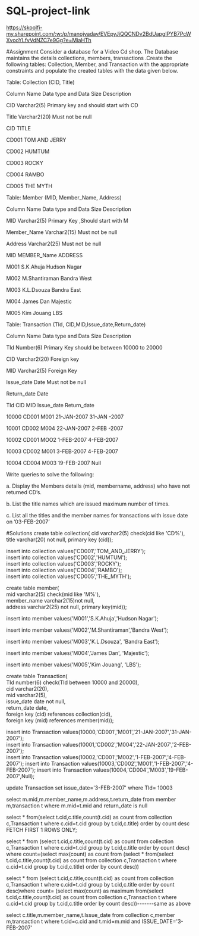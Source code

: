 # SQL-project-link
https://skoolfi-my.sharepoint.com/:w:/p/manojyadav/EVEpyJiQQCNDv2BdUapgIPYB7PcWXvooYLfvVdNZC7e9Gg?e=MiaHTh

#Assignment
Consider a database for a Video Cd shop. The Database maintains the details collections, members, transactions .Create the following tables: Collection, Member, and Transaction with the appropriate constraints and populate the created tables with the data given below.


Table: Collection (CID, Title)

Column Name Data type and Data Size Description

CID Varchar2(5) Primary key and should start with CD

Title Varchar2(20) Must not be null


CID TITLE

CD001 TOM AND JERRY

CD002 HUMTUM

CD003 ROCKY

CD004 RAMBO

CD005 THE MYTH

Table: Member (MID, Member_Name, Address)

Column Name Data type and Data Size Description

MID Varchar2(5) Primary Key ,Should start with M

Member_Name Varchar2(15) Must not be null

Address Varchar2(25) Must not be null


MID MEMBER_Name ADDRESS

M001 S.K.Ahuja Hudson Nagar

M002 M.Shantiraman Bandra West

M003 K.L.Dsouza Bandra East

M004 James Dan Majestic

M005 Kim Jouang LBS

Table: Transaction (TId, CID,MID,Issue_date,Return_date)

Column Name Data type and Data Size Description

TId Number(6) Primary Key should be between 10000 to 20000

CID Varchar2(20) Foreign key

MID Varchar2(5) Foreign Key

Issue_date Date Must not be null

Return_date Date


TId CID MID Issue_date Return_date

10000 CD001 M001 21-JAN-2007 31-JAN -2007

10001 CD002 M004 22-JAN-2007 2-FEB -2007

10002 CD001 MOO2 1-FEB-2007 4-FEB-2007

10003 CD002 M001 3-FEB-2007 4-FEB-2007

10004 CD004 M003 19-FEB-2007 Null




Write queries to solve the following:

a. Display the Members details (mid, membername, address) who have not returned CD’s.

b. List the title names which are issued maximum number of times.

c. List all the titles and the member names for transactions with issue date on ’03-FEB-2007’


#Solutions
create	table	collection(	
cid varchar2(5)	check(cid like 'CD%'),
title varchar(20) not null,
primary key (cid));

insert	into collection	values('CD001','TOM_AND_JERRY');			
insert	into collection	values('CD002','HUMTUM');			
insert	into collection	values('CD003','ROCKY');		
insert	into collection	values('CD004','RAMBO');			
insert	into collection	values('CD005','THE_MYTH');	


create	table	member(		
mid varchar2(5)	check(mid like 'M%'),	
member_name varchar2(15)not null,	
address	varchar2(25) not null,
primary key(mid));

insert into member values('M001','S.K.Ahuja','Hudson Nagar');		
					
insert into member values('M002','M.Shantiraman','Bandra West');		
					
insert into member values('M003','K.L.Dsouza', 'Bandra	East');	
						
insert into member values('M004','James	Dan', 'Majestic');
						
insert into member values('M005','Kim	Jouang', 'LBS');


create table Transaction(			
TId number(6) check(TId between 10000 and 20000),	
cid varchar2(20),				
mid varchar2(5),				
issue_date date not null,		
return_date date,				
foreign	key (cid) references collection(cid),	
foreign	key (mid) references member(mid));	


insert	into Transaction values(10000,'CD001','M001','21-JAN-2007','31-JAN-2007');						
insert	into Transaction values(10001,'CD002','M004','22-JAN-2007','2-FEB-2007');					
insert	into Transaction values(10002,'CD001','M002','1-FEB-2007','4-FEB-2007');
insert	into Transaction values(10003,'CD002','M001','1-FEB-2007','4-FEB-2007');
insert	into Transaction values(10004,'CD004','M003','19-FEB-2007',Null);

update Transaction
set issue_date='3-FEB-2007'
where TId= 10003
    
select m.mid,m.member_name,m.address,t.return_date from member m,transaction t
where m.mid=t.mid and return_date is null

select * from(select t.cid,c.title,count(t.cid) as count from collection c,Transaction t
where c.cid=t.cid group by t.cid,c.title) order by count desc FETCH FIRST 1 ROWS ONLY;

select * from (select t.cid,c.title,count(t.cid) as count from collection c,Transaction t
where c.cid=t.cid group by t.cid,c.title order by count desc) where count=(select max(count) as count from
(select * from(select t.cid,c.title,count(t.cid) as count from collection c,Transaction t
where c.cid=t.cid group by t.cid,c.title) order by count desc))

select * from (select t.cid,c.title,count(t.cid) as count from collection c,Transaction t
where c.cid=t.cid group by t.cid,c.title order by count desc)where count=
(select max(count) as maximum from(select t.cid,c.title,count(t.cid) as count from collection c,Transaction t
where c.cid=t.cid group by t.cid,c.title order by count desc))-------same as above


select c.title,m.member_name,t.Issue_date from collection c,member m,transaction t
    where  t.cid=c.cid and t.mid=m.mid
          and ISSUE_DATE='3-FEB-2007'









